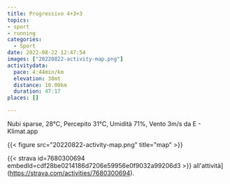 ```yaml
---
title: Progressivo 4+3+3
topics:
- sport
- running
categories:
  - Sport
date: 2022-08-22 12:47:54
images: ["20220822-activity-map.png"]
activitydata:
  pace: 4:44min/km
  elevation: 38mt
  distance: 10.00km
  duration: 47:17
places: []

---
```


Nubi sparse, 28°C, Percepito 31°C, Umidità 71%, Vento 3m/s da E - Klimat.app

<!--more-->




{{< figure src="20220822-activity-map.png" title="map" >}}


{{< strava id=7680300694 embedId=cdf28be0214186d7206e59956e0f9032a99206d3 >}} all'attività](https://strava.com/activities/7680300694).

